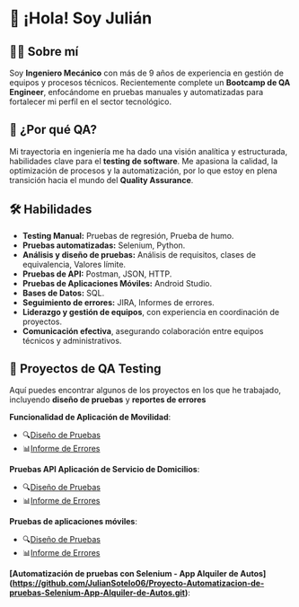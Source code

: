 
# 👋 ¡Hola! Soy Julián 

## 👨‍💻 Sobre mí

Soy **Ingeniero Mecánico** con más de 9 años de experiencia en gestión de equipos y procesos técnicos. Recientemente complete un  **Bootcamp de QA Engineer**, enfocándome en pruebas manuales y automatizadas para fortalecer mi perfil en el sector tecnológico.

## 🚀 ¿Por qué QA?

Mi trayectoria en ingeniería me ha dado una visión analítica y estructurada, habilidades clave para el **testing de software**. Me apasiona la calidad, la optimización de procesos y la automatización, por lo que estoy en plena transición hacia el mundo del **Quality Assurance**.

## 🛠️ Habilidades

- **Testing Manual:** Pruebas de regresión, Prueba de humo.
- **Pruebas automatizadas:** Selenium, Python.
- **Análisis y diseño de pruebas:** Análisis de requisitos, clases de equivalencia, Valores límite.
- **Pruebas de API:** Postman, JSON, HTTP.
- **Pruebas de Aplicaciones Móviles:** Android Studio.
- **Bases de Datos:** SQL.
- **Seguimiento de errores:** JIRA, Informes de errores.
- **Liderazgo y gestión de equipos**, con experiencia en coordinación de proyectos.
- **Comunicación efectiva**, asegurando colaboración entre equipos técnicos y administrativos.

## 📝 Proyectos de QA Testing

Aquí puedes encontrar algunos de los proyectos en los que he trabajado, incluyendo **diseño de pruebas** y **reportes de errores**

 **Funcionalidad de Aplicación de Movilidad**:
 * 🔍[Diseño de Pruebas](https://docs.google.com/spreadsheets/d/1A6enqOCwikmlw718bljWba2zT_1boqS_/edit?usp=drive_link&ouid=108366260182891958648&rtpof=true&sd=true)
 * 📊[Informe de Errores](https://drive.google.com/file/d/1OUeop5e_QYaRAv2yf0OKARn6xpKQl2kV/view?usp=drive_link)
 
 **Pruebas API Aplicación de Servicio de Domicilios**:
 * 🔍[Diseño de Pruebas](https://docs.google.com/spreadsheets/d/1mjiC1Mf6vEe9gWEbK5_q8X9UzYs1VCbR/edit?usp=drive_link&ouid=108366260182891958648&rtpof=true&sd=true)
 * 📊[Informe de Errores](https://drive.google.com/file/d/1pwz1jOWmnkmwYeYV_YAv6BcivMiOdgCO/view?usp=drive_link)
 
 **Pruebas de aplicaciones móviles**: 
 * 🔍[Diseño de Pruebas](https://docs.google.com/spreadsheets/d/1-ZH5x-bvhy-EiYQKTh6NnkYr2VRhj86G/edit?usp=drive_link&ouid=108366260182891958648&rtpof=true&sd=true)
 * 📊[Informe de Errores](https://drive.google.com/file/d/1pS92i4BrNt4y3M9WI_Q_4Q2HdjUPzV7U/view?usp=drive_link)

**[Automatización de pruebas con Selenium - App Alquiler de Autos] (https://github.com/JulianSotelo06/Proyecto-Automatizacion-de-pruebas-Selenium-App-Alquiler-de-Autos.git)**:
